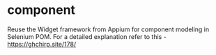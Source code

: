# component
Reuse the Widget framework from Appium for component modeling in Selenium POM. For a detailed explanation refer to this - https://ghchirp.site/178/
